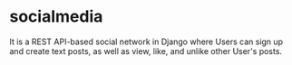# socialmedia
It is a REST API-based social network in Django where Users can sign up and create text posts, as well as view, like, and unlike other User's posts.
